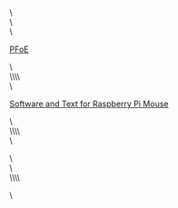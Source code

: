<!-- wp:columns {"columns":3} -->\<div class="wp-block-columns has-3-columns"><!-- wp:column -->\<div class="wp-block-column"><!-- wp:cover-image {"url":"https://lab.ueda.tech/e/wp-content/uploads/2018/08/header.png","id":76} -->\<div class="wp-block-cover-image has-background-dim"><p class="wp-block-cover-image-text"><a href="/e/?page_id=125">PFoE</a></p></div>\<!-- /wp:cover-image --></div>\<!-- /wp:column -->\\<!-- wp:column -->\<div class="wp-block-column"><!-- wp:cover-image {"url":"https://lab.ueda.tech/e/wp-content/uploads/2018/08/rosbook_eng-e1535190949494.jpg","id":66} -->\<div class="wp-block-cover-image has-background-dim"><p class="wp-block-cover-image-text"><a href="/e/?page_id=20">Software and Text for Raspberry Pi Mouse</a></p></div>\<!-- /wp:cover-image --></div>\<!-- /wp:column -->\\<!-- wp:column -->\<div class="wp-block-column"><!-- wp:paragraph -->\<p></p>\<!-- /wp:paragraph --></div>\<!-- /wp:column --></div>\<!-- /wp:columns -->\\<!-- wp:paragraph -->\<p></p>\<!-- /wp:paragraph -->
